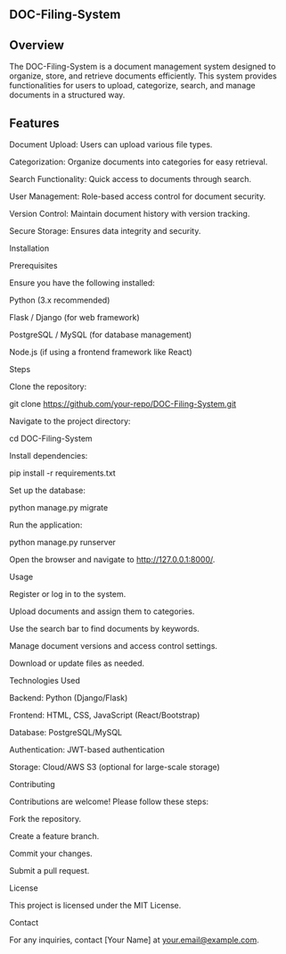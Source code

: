 ## DOC-Filing-System

## Overview

The DOC-Filing-System is a document management system designed to organize, store, and retrieve documents efficiently. This system provides functionalities for users to upload, categorize, search, and manage documents in a structured way.

## Features

Document Upload: Users can upload various file types.

Categorization: Organize documents into categories for easy retrieval.

Search Functionality: Quick access to documents through search.

User Management: Role-based access control for document security.

Version Control: Maintain document history with version tracking.

Secure Storage: Ensures data integrity and security.

Installation

Prerequisites

Ensure you have the following installed:

Python (3.x recommended)

Flask / Django (for web framework)

PostgreSQL / MySQL (for database management)

Node.js (if using a frontend framework like React)

Steps

Clone the repository:

git clone https://github.com/your-repo/DOC-Filing-System.git

Navigate to the project directory:

cd DOC-Filing-System

Install dependencies:

pip install -r requirements.txt

Set up the database:

python manage.py migrate

Run the application:

python manage.py runserver

Open the browser and navigate to http://127.0.0.1:8000/.

Usage

Register or log in to the system.

Upload documents and assign them to categories.

Use the search bar to find documents by keywords.

Manage document versions and access control settings.

Download or update files as needed.

Technologies Used

Backend: Python (Django/Flask)

Frontend: HTML, CSS, JavaScript (React/Bootstrap)

Database: PostgreSQL/MySQL

Authentication: JWT-based authentication

Storage: Cloud/AWS S3 (optional for large-scale storage)

Contributing

Contributions are welcome! Please follow these steps:

Fork the repository.

Create a feature branch.

Commit your changes.

Submit a pull request.

License

This project is licensed under the MIT License.

Contact

For any inquiries, contact [Your Name] at your.email@example.com.
